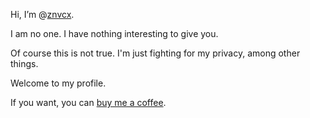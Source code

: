 Hi, I’m @[znvcx](https://github.com/znvcx/znvcx).

I am no one. I have nothing interesting to give you.

Of course this is not true. I'm just fighting for my privacy, among other things.

Welcome to my profile.

If you want, you can [buy me a coffee](https://liberapay.com/xvrnz/).
